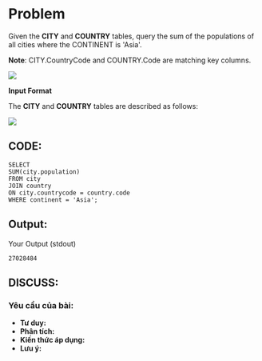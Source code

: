 # Problem

Given the **CITY** and **COUNTRY** tables, query the sum of the populations of all cities where the CONTINENT is 'Asia'.

**Note**: CITY.CountryCode and COUNTRY.Code are matching key columns.

![](https://s3.amazonaws.com/hr-challenge-images/8137/1449729804-f21d187d0f-CITY.jpg)

**Input Format**

The **CITY** and **COUNTRY** tables are described as follows: 

![](https://s3.amazonaws.com/hr-challenge-images/8342/1449769013-e54ce90480-Country.jpg)

## CODE:

    SELECT
    SUM(city.population)
    FROM city
    JOIN country
    ON city.countrycode = country.code
    WHERE continent = 'Asia';
    
## Output:
Your Output (stdout)

    27028484  

## DISCUSS:
### Yêu cầu của bài: 
- **Tư duy:** 
- **Phân tích:**
- **Kiến thức áp dụng:**
- **Lưu ý:**
